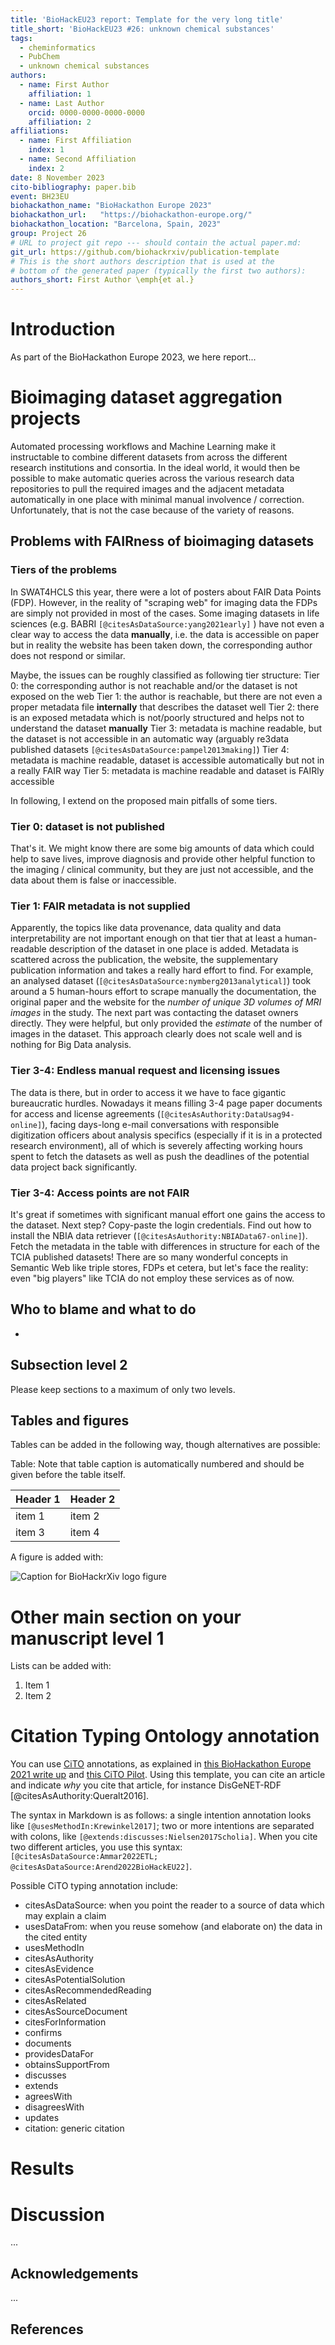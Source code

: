 ```yaml
---
title: 'BioHackEU23 report: Template for the very long title'
title_short: 'BioHackEU23 #26: unknown chemical substances'
tags:
  - cheminformatics
  - PubChem
  - unknown chemical substances
authors:
  - name: First Author
    affiliation: 1
  - name: Last Author
    orcid: 0000-0000-0000-0000
    affiliation: 2
affiliations:
  - name: First Affiliation
    index: 1
  - name: Second Affiliation
    index: 2
date: 8 November 2023
cito-bibliography: paper.bib
event: BH23EU
biohackathon_name: "BioHackathon Europe 2023"
biohackathon_url:   "https://biohackathon-europe.org/"
biohackathon_location: "Barcelona, Spain, 2023"
group: Project 26
# URL to project git repo --- should contain the actual paper.md:
git_url: https://github.com/biohackrxiv/publication-template
# This is the short authors description that is used at the
# bottom of the generated paper (typically the first two authors):
authors_short: First Author \emph{et al.}
---
```



# Introduction

As part of the BioHackathon Europe 2023, we here report...



# Bioimaging dataset aggregation projects

Automated processing workflows and Machine Learning make it instructable to combine different datasets from across the different research institutions and consortia. In the ideal world, it would then be possible to make automatic queries across the various research data repositories to pull the required images and the adjacent metadata automatically in one place with minimal manual involvence / correction. Unfortunately, that is not the case because of the variety of reasons.

## Problems with FAIRness of bioimaging datasets

### Tiers of the problems

In SWAT4HCLS this year, there were a lot of posters about FAIR Data Points (FDP). However, in the reality of "scraping web" for imaging data the FDPs are simply not provided in most of the cases. Some imaging datasets in life sciences (e.g. BABRI `[@citesAsDataSource:yang2021early]` ) have not even a clear way to access the data **manually**, i.e. the data is accessible on paper but in reality the website has been taken down, the corresponding author does not respond or similar.

Maybe, the issues can be roughly classified as following tier structure:
Tier 0: the corresponding author is not reachable and/or the dataset is not exposed on the web 
Tier 1: the author is reachable, but there are not even a proper metadata file **internally** that describes the dataset well
Tier 2: there is an exposed metadata which is not/poorly structured and helps not to understand the dataset **manually**
Tier 3: metadata is machine readable, but the dataset is not accessible in an automatic way (arguably re3data published datasets `[@citesAsDataSource:pampel2013making]`)
Tier 4: metadata is machine readable, dataset is accessible automatically but not in a really FAIR way
Tier 5: metadata is machine readable and dataset is FAIRly accessible

In following, I extend on the proposed main pitfalls of some tiers.

### Tier 0: dataset is not published

That's it. We might know there are some big amounts of data which could help to save lives, improve diagnosis and provide other helpful function to the imaging / clinical community, but they are just not accessible, and the data about them is false or inaccessible.

### Tier 1: FAIR metadata is not supplied

Apparently, the topics like data provenance, data quality and data interpretability are not important enough on that tier that at least a human-readable description of the dataset in one place is added. Metadata is scattered across the publication, the website, the supplementary publication information and takes a really hard effort to find. For example, an analysed dataset (`[@citesAsDataSource:nymberg2013analytical]`) took around a 5 human-hours effort to scrape manually the documentation, the original paper and the website for the _number of unique 3D volumes of MRI images_ in the study. The next part was contacting the dataset owners directly. They were helpful, but only provided the _estimate_ of the number of images in the dataset.
This approach clearly does not scale well and is nothing for Big Data analysis.

### Tier 3-4: Endless manual request and licensing issues

The data is there, but in order to access it we have to face gigantic bureaucratic hurdles. Nowadays it means filling 3-4 page paper documents for access and license agreements (`[@citesAsAuthority:DataUsag94-online]`), facing days-long e-mail conversations with responsible digitization officers about analysis specifics (especially if it is in a protected research environment), all of which is severely affecting working hours spent to fetch the datasets as well as push the deadlines of the potential data project back significantly.

### Tier 3-4: Access points are not FAIR

It's great if sometimes with significant manual effort one gains the access to the dataset. Next step? Copy-paste the login credentials. Find out how to install the NBIA data retriever (`[@citesAsAuthority:NBIAData67-online]`). Fetch the metadata in the table with differences in structure for each of the TCIA published datasets! There are so many wonderful concepts in Semantic Web like triple stores, FDPs et cetera, but let's face the reality: even "big players" like TCIA do not employ these services as of now. 

## Who to blame and what to do






-

## Subsection level 2

Please keep sections to a maximum of only two levels.

## Tables and figures

Tables can be added in the following way, though alternatives are possible:

Table: Note that table caption is automatically numbered and should be
given before the table itself.

| Header 1 | Header 2 |
| -------- | -------- |
| item 1 | item 2 |
| item 3 | item 4 |

A figure is added with:

![Caption for BioHackrXiv logo figure](./biohackrxiv.png)

# Other main section on your manuscript level 1

Lists can be added with:

1. Item 1
2. Item 2

# Citation Typing Ontology annotation

You can use [CiTO](http://purl.org/spar/cito/2018-02-12) annotations, as explained in [this BioHackathon Europe 2021 write up](https://raw.githubusercontent.com/biohackrxiv/bhxiv-metadata/main/doc/elixir_biohackathon2021/paper.md) and [this CiTO Pilot](https://www.biomedcentral.com/collections/cito).
Using this template, you can cite an article and indicate _why_ you cite that article, for instance DisGeNET-RDF [@citesAsAuthority:Queralt2016].

The syntax in Markdown is as follows: a single intention annotation looks like
`[@usesMethodIn:Krewinkel2017]`; two or more intentions are separated
with colons, like `[@extends:discusses:Nielsen2017Scholia]`. When you cite two
different articles, you use this syntax: `[@citesAsDataSource:Ammar2022ETL; @citesAsDataSource:Arend2022BioHackEU22]`.

Possible CiTO typing annotation include:

* citesAsDataSource: when you point the reader to a source of data which may explain a claim
* usesDataFrom: when you reuse somehow (and elaborate on) the data in the cited entity
* usesMethodIn
* citesAsAuthority
* citesAsEvidence
* citesAsPotentialSolution
* citesAsRecommendedReading
* citesAsRelated
* citesAsSourceDocument
* citesForInformation
* confirms
* documents
* providesDataFor
* obtainsSupportFrom
* discusses
* extends
* agreesWith
* disagreesWith
* updates
* citation: generic citation


# Results


# Discussion

...

## Acknowledgements

...

## References
